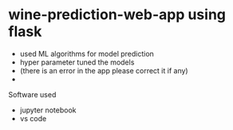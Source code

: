 # wine-prediction-web-app using flask 
- used ML algorithms for model prediction
- hyper parameter tuned the models
- (there is an error in the app please correct it if any)
- 


Software used
- jupyter notebook
- vs code
